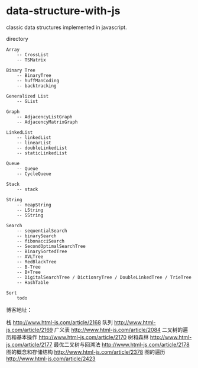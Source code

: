 data-structure-with-js
======================
classic data structures implemented in javascript.

directory

    Array
        -- CrossList
        -- TSMatrix

    Binary Tree
        -- BinaryTree
        -- huffManCoding
        -- backtracking

    Generalized List
        -- GList

    Graph
        -- AdjacencyListGraph
        -- AdjacencyMatrixGraph

    LinkedList
        -- linkedList
        -- linearList
        -- doubleLinkedList
        -- staticLinkedList

    Queue
        -- Queue
        -- CycleQueue

    Stack
        -- stack

    String
        -- HeapString
        -- LString
        -- SString

    Search
        -- sequentialSearch
        -- binarySearch
        -- fibonacciSearch
        -- SecondOptimalSearchTree
        -- BinarySortedTree
        -- AVLTree
        -- RedBlackTree
        -- B-Tree
        -- B+Tree
        -- DigitalSearchTree / DictionryTree / DoubleLinkedTree / TrieTree
        -- HashTable

    Sort
        todo


博客地址：

栈   http://www.html-js.com/article/2168
队列  http://www.html-js.com/article/2169
广义表 http://www.html-js.com/article/2084
二叉树的遍历和基本操作 http://www.html-js.com/article/2170
树和森林    http://www.html-js.com/article/2177
最优二叉树与回溯法   http://www.html-js.com/article/2178
图的概念和存储结构   http://www.html-js.com/article/2378
图的遍历    http://www.html-js.com/article/2423